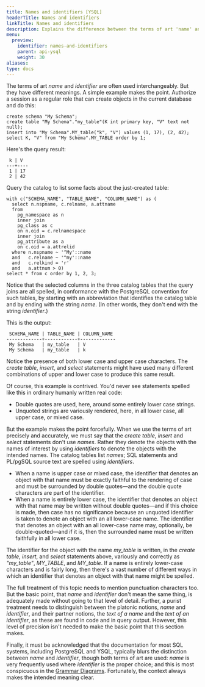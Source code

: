 ```yaml
---
title: Names and identifiers [YSQL]
headerTitle: Names and identifiers
linkTitle: Names and identifiers
description: Explains the difference between the terms of art 'name' and 'identifier' [YSQL].
menu:
  preview:
    identifier: names-and-identifiers
    parent: api-ysql
    weight: 30
aliases:
type: docs
---
```


The terms of art _name_ and _identifier_ are often used interchangeably. But they have different meanings. A simple example makes the point. Authorize a session as a regular role that can create objects in the current database and do this:

```plpgsql
create schema "My Schema";
create table "My Schema"."my_table"(K int primary key, "V" text not null);
insert into "My Schema".MY_table("k", "V") values (1, 17), (2, 42);
select K, "V" from "My Schema".MY_TABLE order by 1;
```

Here's the query result:

```output
 k | V  
---+----
 1 | 17
 2 | 42
```
Query the catalog to list some facts about the just-created table:

```plpgsql
with c("SCHEMA_NAME", "TABLE_NAME", "COLUMN_NAME") as (
  select n.nspname, c.relname, a.attname
  from
    pg_namespace as n
    inner join
    pg_class as c
    on n.oid = c.relnamespace
    inner join
    pg_attribute as a
    on c.oid = a.attrelid
  where n.nspname ~ '^My'::name
  and   c.relname ~ '^my'::name
  and   c.relkind = 'r'
  and   a.attnum > 0)
select * from c order by 1, 2, 3;
```

Notice that the selected columns in the three catalog tables that the query joins are all spelled, in conformance with the PostgreSQL convention for such tables, by starting with an abbreviation that identifies the catalog table and by ending with the string _name_. (In other words, they don't end with the string _identifier_.)

This is the output:

```output
 SCHEMA_NAME | TABLE_NAME | COLUMN_NAME 
-------------+------------+-------------
 My Schema   | my_table   | V
 My Schema   | my_table   | k
```

Notice the presence of both lower case and upper case characters. The _create table_, _insert_, and _select_ statements might have used many different combinations of upper and lower case to produce this same result.

Of course, this example is contrived. You'd never see statements spelled like this in ordinary humanly written real code:

- Double quotes are used, here, around some entirely lower case strings.
- Unquoted strings are variously rendered, here, in all lower case, all upper case, or mixed case.

But the example makes the point forcefully. When we use the terms of art precisely and accurately, we must say that the _create table_,  _insert_ and _select_ statements don't use _names_. Rather they denote the objects with the names of interest by using _identifiers_ to denote the objects with the intended names. The catalog tables list _names_; SQL statements and PL/pgSQL source text are spelled using _identifiers_.

- When a name is upper case or mixed case, the identifier that denotes an object with that name must be exactly faithful to the rendering of case and must be surrounded by double quotes—and the double quote characters are part of the identifier.
- When a name is entirely lower case, the identifier that denotes an object with that name may be written without  double quotes—and if this choice is made, then case has no significance because an unquoted identifier is taken to denote an object with an all lower-case name. The identifier that denotes an object with an all lower-case name may, optionally, be double-quoted—and if it is, then the surrounded name must be written faithfully in all lower case. 

The identifier for the object with the name _my_table_ is written, in the _create table_, _insert_, and _select_ statements above, variously and correctly as _"my_table"_, _MY_TABLE_, and _MY_table_. If a name is entirely lower-case characters and is fairly long, then there's a vast number of different ways in which an identifier that denotes an object with that name might be spelled.

The full treatment of this topic needs to mention punctuation characters too. But the basic point, that _name_ and _identifier_ don't mean the same thing, is adequately made without going to that level of detail. Further, a purist treatment needs to distinguish between the platonic notions, _name_ and _identifier_, and their partner notions, the _text of a name_ and the _text of an identifier_, as these are found in code and in query output. However, this level of precision isn't needed to make the basic point that this section makes.

Finally, it must be acknowledged that the documentation for most SQL systems, including PostgreSQL and YSQL, typically blurs the distinction between _name_ and _identifier_, though both terms of art are used:  _name_ is very frequently used where _identifier_ is the proper choice; and this is most conspicuous in the [Grammar Diagrams](../syntax_resources/grammar_diagrams/). Fortunately, the context always makes the intended meaning clear.
